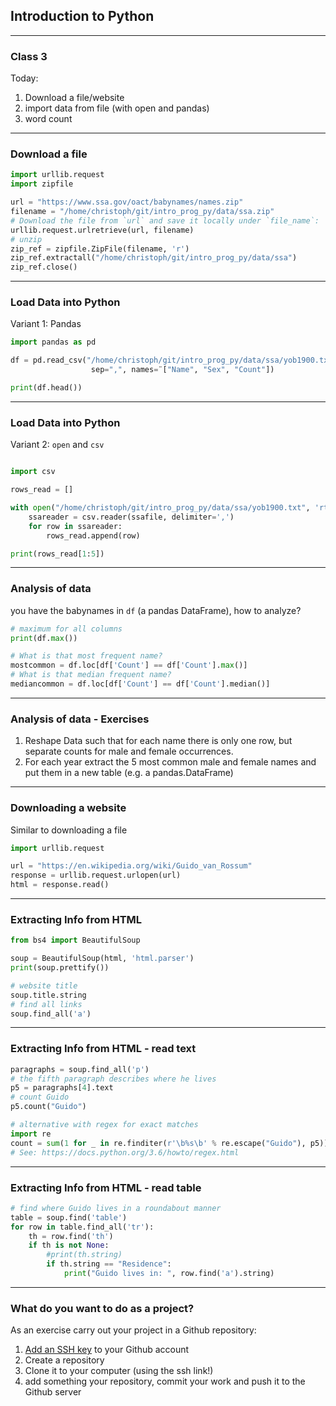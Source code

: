 ## Introduction to Python

---


### Class 3
Today:
1. Download a file/website
2. import data from file (with open and pandas)
3. word count

---

### Download a file

```python
import urllib.request
import zipfile

url = "https://www.ssa.gov/oact/babynames/names.zip"
filename = "/home/christoph/git/intro_prog_py/data/ssa.zip"
# Download the file from `url` and save it locally under `file_name`:
urllib.request.urlretrieve(url, filename)
# unzip
zip_ref = zipfile.ZipFile(filename, 'r')
zip_ref.extractall("/home/christoph/git/intro_prog_py/data/ssa")
zip_ref.close()
```

---
### Load Data into Python
Variant 1: Pandas

```python
import pandas as pd

df = pd.read_csv("/home/christoph/git/intro_prog_py/data/ssa/yob1900.txt",
                  sep=",", names=¨["Name", "Sex", "Count"])

print(df.head())
```

---
### Load Data into Python
Variant 2: `open` and `csv`

```python

import csv

rows_read = []

with open("/home/christoph/git/intro_prog_py/data/ssa/yob1900.txt", 'rt') as ssafile:
    ssareader = csv.reader(ssafile, delimiter=',')
    for row in ssareader:
        rows_read.append(row)

print(rows_read[1:5])
```

---
### Analysis of data
you have the babynames in `df` (a pandas DataFrame), how to analyze?
```python
# maximum for all columns
print(df.max())

# What is that most frequent name?
mostcommon = df.loc[df['Count'] == df['Count'].max()]
# What is that median frequent name?
mediancommon = df.loc[df['Count'] == df['Count'].median()]
```

---
### Analysis of data - Exercises

1. Reshape Data such that for each name there is only one row, but separate counts for male and female occurrences.
2. For each year extract the 5 most common male and female names and put them in a new table (e.g. a pandas.DataFrame)


---
### Downloading a website
Similar to downloading a file
```python
import urllib.request

url = "https://en.wikipedia.org/wiki/Guido_van_Rossum"
response = urllib.request.urlopen(url)
html = response.read()    


```
---

### Extracting Info from HTML

```python
from bs4 import BeautifulSoup

soup = BeautifulSoup(html, 'html.parser')
print(soup.prettify())

# website title
soup.title.string
# find all links
soup.find_all('a')
```

---

### Extracting Info from HTML - read text

```python
paragraphs = soup.find_all('p')
# the fifth paragraph describes where he lives
p5 = paragraphs[4].text
# count Guido
p5.count("Guido")

# alternative with regex for exact matches
import re
count = sum(1 for _ in re.finditer(r'\b%s\b' % re.escape("Guido"), p5))
# See: https://docs.python.org/3.6/howto/regex.html
```
---
### Extracting Info from HTML - read table
```python
# find where Guido lives in a roundabout manner
table = soup.find('table')
for row in table.find_all('tr'):
    th = row.find('th')
    if th is not None:
        #print(th.string)    
        if th.string == "Residence":
            print("Guido lives in: ", row.find('a').string)
```

---
### What do you want to do as a project?
As an exercise carry out your project in a Github repository:
1. [Add an SSH key](https://help.github.com/articles/connecting-to-github-with-ssh/) to your Github account
2. Create a repository
3. Clone it to your computer (using the ssh link!)
4. add something your repository, commit your work and push it to the Github server
